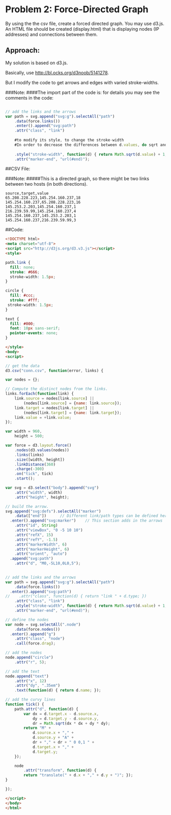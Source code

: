 Problem 2: Force-Directed Graph
===================


By using the the csv file, create a forced directed graph. You may use d3.js. An HTML file should be created (display.html) that is displaying nodes (IP addresses) and connections between them.


Approach:
----
My solution is based on d3.js.

Basically, use http://bl.ocks.org/d3noob/5141278.

But I modify the code to get arrows and edges with varied stroke-widths.





###Note: 
####The import part of the code is:
for details you may see the comments in the code:

```javascript

// add the links and the arrows
var path = svg.append("svg:g").selectAll("path")
    .data(force.links())
    .enter().append("svg:path")
    .attr("class", "link")
    
	#to modify its style, to change the stroke-width
	#In order to decrease the differences between d.values, do sqrt and plus one:
	
	.style("stroke-width", function(d) { return Math.sqrt(d.value) + 1; })
    .attr("marker-end", "url(#end)");

```

##CSV File:

###Note: 
#####This is a directed graph, so there might be two links between two hosts (in both directions).
```csv
source,target,value
65.208.228.223,145.254.160.237,18
145.254.160.237,65.208.228.223,16
145.253.2.203,145.254.160.237,1
216.239.59.99,145.254.160.237,4
145.254.160.237,145.253.2.203,1
145.254.160.237,216.239.59.99,3
```

##Code:
```html
<!DOCTYPE html>
<meta charset="utf-8">
<script src="http://d3js.org/d3.v3.js"></script>
<style>

path.link {
  fill: none;
  stroke: #666;
  stroke-width: 1.5px;
}

circle {
  fill: #ccc;
  stroke: #fff;
 stroke-width: 1.5px;
}

text {
  fill: #000;
  font: 10px sans-serif;
  pointer-events: none;
}

</style>
<body>
<script>

// get the data
d3.csv("conn.csv", function(error, links) {

var nodes = {};

// Compute the distinct nodes from the links.
links.forEach(function(link) {
    link.source = nodes[link.source] || 
        (nodes[link.source] = {name: link.source});
    link.target = nodes[link.target] || 
        (nodes[link.target] = {name: link.target});
    link.value = +link.value;
});

var width = 960,
    height = 500;

var force = d3.layout.force()
    .nodes(d3.values(nodes))
    .links(links)
    .size([width, height])
    .linkDistance(360)
    .charge(-300)
    .on("tick", tick)
    .start();

var svg = d3.select("body").append("svg")
    .attr("width", width)
    .attr("height", height);

// build the arrow.
svg.append("svg:defs").selectAll("marker")
    .data(["end"])      // Different link/path types can be defined here
  .enter().append("svg:marker")    // This section adds in the arrows
    .attr("id", String)
    .attr("viewBox", "0 -5 10 10")
    .attr("refX", 15)
    .attr("refY", -1.5)
    .attr("markerWidth", 6)
    .attr("markerHeight", 6)
    .attr("orient", "auto")
  .append("svg:path")
    .attr("d", "M0,-5L10,0L0,5");
	

// add the links and the arrows
var path = svg.append("svg:g").selectAll("path")
    .data(force.links())
  .enter().append("svg:path")
//    .attr("class", function(d) { return "link " + d.type; })
    .attr("class", "link")
	.style("stroke-width", function(d) { return Math.sqrt(d.value) + 1; })
    .attr("marker-end", "url(#end)");

// define the nodes
var node = svg.selectAll(".node")
    .data(force.nodes())
  .enter().append("g")
    .attr("class", "node")
    .call(force.drag);

// add the nodes
node.append("circle")
    .attr("r", 5);

// add the text 
node.append("text")
    .attr("x", 12)
    .attr("dy", ".35em")
    .text(function(d) { return d.name; });

// add the curvy lines
function tick() {
    path.attr("d", function(d) {
        var dx = d.target.x - d.source.x,
            dy = d.target.y - d.source.y,
            dr = Math.sqrt(dx * dx + dy * dy);
        return "M" + 
            d.source.x + "," + 
            d.source.y + "A" + 
            dr + "," + dr + " 0 0,1 " + 
            d.target.x + "," + 
            d.target.y;
    });

    node
        .attr("transform", function(d) { 
  	    return "translate(" + d.x + "," + d.y + ")"; });
}

});

</script>
</body>
</html>
```


                       
```